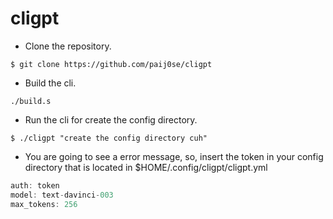 <h1>cligpt</h1>

- Clone the repository.

`$ git clone https://github.com/paij0se/cligpt`

- Build the cli.

`./build.s`

- Run the cli for create the config directory.

`$ ./cligpt "create the config directory cuh"`

- You are going to see a error message, so, insert the token in your config directory that is located in $HOME/.config/cligpt/cligpt.yml

```haskell
auth: token
model: text-davinci-003
max_tokens: 256
```
